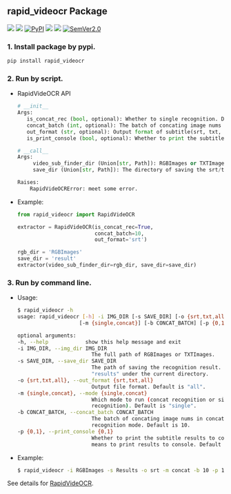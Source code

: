 ## rapid_videocr Package
<p align="left">
    <a href=""><img src="https://img.shields.io/badge/Python->=3.7,<=3.10-aff.svg"></a>
    <a href=""><img src="https://img.shields.io/badge/OS-Linux%2C%20Win%2C%20Mac-pink.svg"></a>
    <a href="https://pypi.org/project/rapid-videocr/"><img alt="PyPI" src="https://img.shields.io/pypi/v/rapid_videocr"></a>
    <a href="https://github.com/SWHL/RapidVideOCR/stargazers"><img src="https://img.shields.io/github/stars/SWHL/RapidVideOCR?color=ccf"></a>
    <a href="https://pepy.tech/project/rapid-videocr"><img src="https://static.pepy.tech/personalized-badge/rapid-videocr?period=total&units=abbreviation&left_color=grey&right_color=blue&left_text=Downloads"></a>
    <a href="https://semver.org/"><img alt="SemVer2.0" src="https://img.shields.io/badge/SemVer-2.0-brightgreen"></a>
</p>

### 1. Install package by pypi.
```bash
pip install rapid_videocr
```

### 2. Run by script.
- RapidVideOCR API
    ```python
    # __init__
    Args:
       is_concat_rec (bool, optional): Whether to single recognition. Defaults to False.
       concat_batch (int, optional): The batch of concating image nums in concat recognition mode. Defaults to 10.
       out_format (str, optional): Output format of subtitle(srt, txt, all). Defaults to 'all'.
       is_print_console (bool, optional): Whether to print the subtitle results to console. 1 means to print results to console. Default is 0.

    # __call__
    Args:
         video_sub_finder_dir (Union[str, Path]): RGBImages or TXTImages from VideoSubFinder app.
         save_dir (Union[str, Path]): The directory of saving the srt/txt file.

    Raises:
        RapidVideOCRError: meet some error.
    ```

- Example:
    ```python
    from rapid_videocr import RapidVideOCR

    extractor = RapidVideOCR(is_concat_rec=True,
                             concat_batch=10,
                             out_format='srt')

    rgb_dir = 'RGBImages'
    save_dir = 'result'
    extractor(video_sub_finder_dir=rgb_dir, save_dir=save_dir)
    ```

### 3. Run by command line.
- Usage:
    ```bash
    $ rapid_videocr -h
    usage: rapid_videocr [-h] -i IMG_DIR [-s SAVE_DIR] [-o {srt,txt,all}]
                        [-m {single,concat}] [-b CONCAT_BATCH] [-p {0,1}]

    optional arguments:
    -h, --help            show this help message and exit
    -i IMG_DIR, --img_dir IMG_DIR
                            The full path of RGBImages or TXTImages.
    -s SAVE_DIR, --save_dir SAVE_DIR
                            The path of saving the recognition result. Default is
                            "results" under the current directory.
    -o {srt,txt,all}, --out_format {srt,txt,all}
                            Output file format. Default is "all".
    -m {single,concat}, --mode {single,concat}
                            Which mode to run (concat recognition or single
                            recognition). Default is "single".
    -b CONCAT_BATCH, --concat_batch CONCAT_BATCH
                            The batch of concating image nums in concat
                            recognition mode. Default is 10.
    -p {0,1}, --print_console {0,1}
                            Whether to print the subtitle results to console. 1
                            means to print results to console. Default is 0.
    ```
- Example:
    ```bash
    $ rapid_videocr -i RGBImages -s Results -o srt -m concat -b 10 -p 1
    ```

See details for [RapidVideOCR](https://github.com/SWHL/RapidVideOCR).
